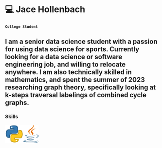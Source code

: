 # 💻 Jace Hollenbach
  
**`College Student`**

I am a senior data science student with a passion for using data science for sports. Currently looking for a data science or software engineering job, and willing to relocate anywhere. I am also technically skilled in mathematics, and spent the summer of 2023 researching graph theory, specifically looking at k-steps traversal labelings of combined cycle graphs.
---
### Skills 
<img align="left" src=https://github.com/jhollenbach21/jhollenbach21/blob/75f637776a9bcbb9d0f7a546fa39d01c2152bc9f/4518857_python_icon.png width=60 height=60>
<img align="left" src=https://github.com/jhollenbach21/jhollenbach21/blob/be97dfba95d8812c2c45f2f02a39a4f896cc2fe9/java_icon.png width=50 height=60>
<!--
**jhollenbach21/jhollenbach21** is a ✨ _special_ ✨ repository because its `README.md` (this file) appears on your GitHub profile.

Here are some ideas to get you started:

- 🔭 I’m currently working on ...
- 🌱 I’m currently learning ...
- 👯 I’m looking to collaborate on ...
- 🤔 I’m looking for help with ...
- 💬 Ask me about ...
- 📫 How to reach me: ...
- 😄 Pronouns: ...
- ⚡ Fun fact: ...
-->
